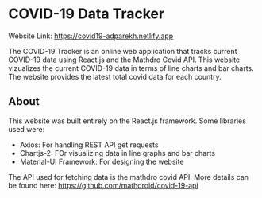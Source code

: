 # COVID-19 Data Tracker

Website Link: https://covid19-adparekh.netlify.app

The COVID-19 Tracker is an online web application that tracks current COVID-19 data using React.js and the Mathdro Covid API. This website vizualizes the current COVID-19 data in terms of line charts and bar charts. The website provides the latest total covid data for each country.

## About

This website was built entirely on the React.js framework. Some libraries used were:

* Axios: For handling REST API get requests
* Chartjs-2: FOr visualizing data in line graphs and bar charts
* Material-UI Framework: For designing the website

The API used for fetching data is the mathdro covid API. More details can be found here: https://github.com/mathdroid/covid-19-api
